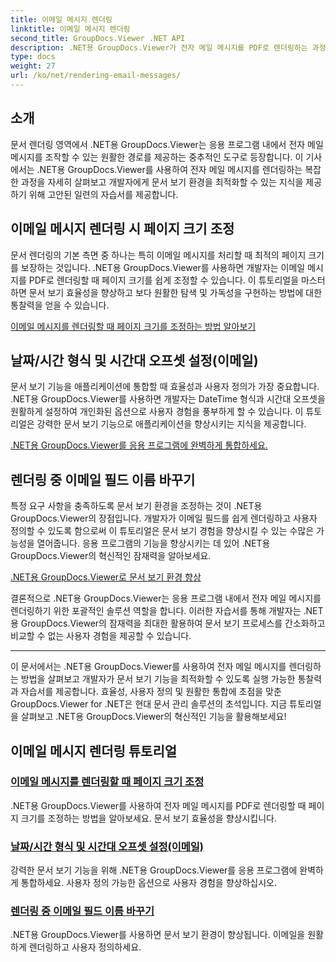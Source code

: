 ```yaml
---
title: 이메일 메시지 렌더링
linktitle: 이메일 메시지 렌더링
second_title: GroupDocs.Viewer .NET API
description: .NET용 GroupDocs.Viewer가 전자 메일 메시지를 PDF로 렌더링하는 과정을 단순화하는 방법을 알아보세요. 페이지 크기를 조정하고, DateTime 형식을 설정하고, 필드 이름을 효율적으로 바꾸는 방법을 알아보세요.
type: docs
weight: 27
url: /ko/net/rendering-email-messages/
---
```

## 소개

문서 렌더링 영역에서 .NET용 GroupDocs.Viewer는 응용 프로그램 내에서 전자 메일 메시지를 조작할 수 있는 원활한 경로를 제공하는 중추적인 도구로 등장합니다. 이 기사에서는 .NET용 GroupDocs.Viewer를 사용하여 전자 메일 메시지를 렌더링하는 복잡한 과정을 자세히 살펴보고 개발자에게 문서 보기 환경을 최적화할 수 있는 지식을 제공하기 위해 고안된 일련의 자습서를 제공합니다.

## 이메일 메시지 렌더링 시 페이지 크기 조정

문서 렌더링의 기본 측면 중 하나는 특히 이메일 메시지를 처리할 때 최적의 페이지 크기를 보장하는 것입니다. .NET용 GroupDocs.Viewer를 사용하면 개발자는 이메일 메시지를 PDF로 렌더링할 때 페이지 크기를 쉽게 조정할 수 있습니다. 이 튜토리얼을 마스터하면 문서 보기 효율성을 향상하고 보다 원활한 탐색 및 가독성을 구현하는 방법에 대한 통찰력을 얻을 수 있습니다.

[이메일 메시지를 렌더링할 때 페이지 크기를 조정하는 방법 알아보기](./adjust-page-size-email/)

## 날짜/시간 형식 및 시간대 오프셋 설정(이메일)

문서 보기 기능을 애플리케이션에 통합할 때 효율성과 사용자 정의가 가장 중요합니다. .NET용 GroupDocs.Viewer를 사용하면 개발자는 DateTime 형식과 시간대 오프셋을 원활하게 설정하여 개인화된 옵션으로 사용자 경험을 풍부하게 할 수 있습니다. 이 튜토리얼은 강력한 문서 보기 기능으로 애플리케이션을 향상시키는 지식을 제공합니다.

[.NET용 GroupDocs.Viewer를 응용 프로그램에 완벽하게 통합하세요.](./set-date-time-format-offset-email/)

## 렌더링 중 이메일 필드 이름 바꾸기

특정 요구 사항을 충족하도록 문서 보기 환경을 조정하는 것이 .NET용 GroupDocs.Viewer의 장점입니다. 개발자가 이메일 필드를 쉽게 렌더링하고 사용자 정의할 수 있도록 함으로써 이 튜토리얼은 문서 보기 경험을 향상시킬 수 있는 수많은 가능성을 열어줍니다. 응용 프로그램의 기능을 향상시키는 데 있어 .NET용 GroupDocs.Viewer의 혁신적인 잠재력을 알아보세요.

[.NET용 GroupDocs.Viewer로 문서 보기 환경 향상](./rename-email-fields/)

결론적으로 .NET용 GroupDocs.Viewer는 응용 프로그램 내에서 전자 메일 메시지를 렌더링하기 위한 포괄적인 솔루션 역할을 합니다. 이러한 자습서를 통해 개발자는 .NET용 GroupDocs.Viewer의 잠재력을 최대한 활용하여 문서 보기 프로세스를 간소화하고 비교할 수 없는 사용자 경험을 제공할 수 있습니다.

--- 

이 문서에서는 .NET용 GroupDocs.Viewer를 사용하여 전자 메일 메시지를 렌더링하는 방법을 살펴보고 개발자가 문서 보기 기능을 최적화할 수 있도록 실행 가능한 통찰력과 자습서를 제공합니다. 효율성, 사용자 정의 및 원활한 통합에 초점을 맞춘 GroupDocs.Viewer for .NET은 현대 문서 관리 솔루션의 초석입니다. 지금 튜토리얼을 살펴보고 .NET용 GroupDocs.Viewer의 혁신적인 기능을 활용해보세요!
## 이메일 메시지 렌더링 튜토리얼
### [이메일 메시지를 렌더링할 때 페이지 크기 조정](./adjust-page-size-email/)
.NET용 GroupDocs.Viewer를 사용하여 전자 메일 메시지를 PDF로 렌더링할 때 페이지 크기를 조정하는 방법을 알아보세요. 문서 보기 효율성을 향상시킵니다.
### [날짜/시간 형식 및 시간대 오프셋 설정(이메일)](./set-date-time-format-offset-email/)
강력한 문서 보기 기능을 위해 .NET용 GroupDocs.Viewer를 응용 프로그램에 완벽하게 통합하세요. 사용자 정의 가능한 옵션으로 사용자 경험을 향상하십시오.
### [렌더링 중 이메일 필드 이름 바꾸기](./rename-email-fields/)
.NET용 GroupDocs.Viewer를 사용하면 문서 보기 환경이 향상됩니다. 이메일을 원활하게 렌더링하고 사용자 정의하세요.